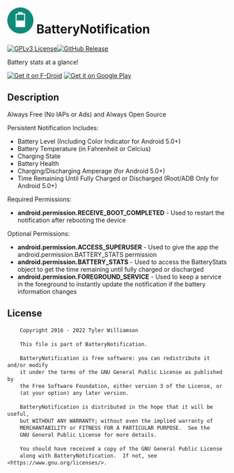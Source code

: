 <img src="./fastlane/metadata/android/en-US/images/icon.png" alt="icon" height="60"> BatteryNotification
=================
[![GPLv3 License](https://img.shields.io/badge/License-GPL%20v3-yellow.svg)](https://opensource.org/licenses/)[![GitHub Release](https://img.shields.io/github/release/TylerWilliamson/BatteryNotification.svg?style=flat)]()

Battery stats at a glance!

[<img src="https://fdroid.gitlab.io/artwork/badge/get-it-on.png"
     alt="Get it on F-Droid"
     height="80">](https://f-droid.org/packages/com.ominous.batterynotification/)
[<img src="https://play.google.com/intl/en_us/badges/images/generic/en-play-badge.png"
     alt="Get it on Google Play"
     height="80">](https://play.google.com/store/apps/details?id=com.ominous.batterynotification)

Description
---

Always Free (No IAPs or Ads) and Always Open Source

Persistent Notification Includes:
* Battery Level (Including Color Indicator for Android 5.0+)
* Battery Temperature (in Fahrenheit or Celcius)
* Charging State
* Battery Health
* Charging/Discharging Amperage (for Android 5.0+)
* Time Remaining Until Fully Charged or Discharged (Root/ADB Only for Android 5.0+)

Required Permissions:
* **android.permission.RECEIVE_BOOT_COMPLETED** - Used to restart the notification after rebooting the device

Optional Permissions:
* **android.permission.ACCESS_SUPERUSER** - Used to give the app the android.permission.BATTERY_STATS permission
* **android.permission.BATTERY_STATS** - Used to access the BatteryStats object to get the time remaining until fully charged or discharged
* **android.permission.FOREGROUND_SERVICE** - Used to keep a service in the foreground to instantly update the notification if the battery information changes

License
---
```
    Copyright 2016 - 2022 Tyler Williamson

    This file is part of BatteryNotification.

    BatteryNotification is free software: you can redistribute it and/or modify
    it under the terms of the GNU General Public License as published by
    the Free Software Foundation, either version 3 of the License, or
    (at your option) any later version.

    BatteryNotification is distributed in the hope that it will be useful,
    but WITHOUT ANY WARRANTY; without even the implied warranty of
    MERCHANTABILITY or FITNESS FOR A PARTICULAR PURPOSE.  See the
    GNU General Public License for more details.

    You should have received a copy of the GNU General Public License
    along with BatteryNotification.  If not, see <https://www.gnu.org/licenses/>.
```
